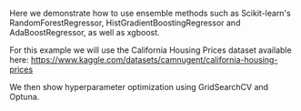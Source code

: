Here we demonstrate how to use ensemble methods such as Scikit-learn's RandomForestRegressor, HistGradientBoostingRegressor and AdaBoostRegressor, as well as xgboost.

For this example we will use the California Housing Prices dataset available here:
https://www.kaggle.com/datasets/camnugent/california-housing-prices

We then show hyperparameter optimization using GridSearchCV and Optuna.